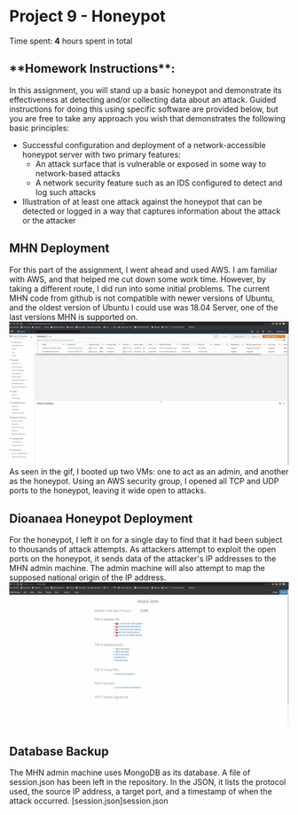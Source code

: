 # Project 9 - Honeypot

Time spent: **4** hours spent in total

<h2>**Homework Instructions**:</h2> 
In this assignment, you will stand up a basic honeypot and demonstrate its effectiveness at detecting and/or collecting data about an attack. Guided instructions for doing this using specific software are provided below, but you are free to take any approach you wish that demonstrates the following basic principles:

- Successful configuration and deployment of a network-accessible honeypot server with two primary features:
  - An attack surface that is vulnerable or exposed in some way to network-based attacks
  - A network security feature such as an IDS configured to detect and log such attacks
- Illustration of at least one attack against the honeypot that can be detected or logged in a way that captures information about the attack or the attacker

<h2>MHN Deployment</h2>
For this part of the assignment, I went ahead and used AWS. I am familiar with AWS, and that helped me cut down some work time. However, by taking a different route, I did run into some initial problems. The current MHN code from github is not compatible with newer versions of Ubuntu, and the oldest version of Ubuntu I could use was 18.04 Server, one of the last versions MHN is supported on.
<img src="aws.gif" alt="AWS">
As seen in the gif, I booted up two VMs: one to act as an admin, and another as the honeypot. Using an AWS security group, I opened all TCP and UDP ports to the honeypot, leaving it wide open to attacks.

<h2>Dioanaea Honeypot Deployment</h2>
For the honeypot, I left it on for a single day to find that it had been subject to thousands of attack attempts. As attackers attempt to exploit the open ports on the honeypot, it sends data of the attacker's IP addresses to the MHN admin machine. The admin machine will also attempt to map the supposed national origin of the IP address.
<img src="honeypot.gif" alt="Honeypot">

<h2>Database Backup</h2>
The MHN admin machine uses MongoDB as its database. A file of session.json has been left in the repository. In the JSON, it lists the protocol used, the source IP address, a target port, and a timestamp of when the attack occurred. 
[session.json]session.json
